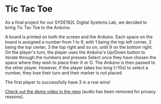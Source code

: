 # Tic Tac Toe
As a final project for our SYDE192L Digital Systems Lab, we decided to bring Tic Tac Toe to the Arduino.

A board is printed on both the screen and the Arduino. Each space on the board is assigned a number from 1 to 9, with 1 being the top left corner, 2 being the top center, 3 the top right and so on, until 9 on the bottom right. On the player's turn, the player uses the Arduino's Up/Down button to iterate through the numbers and presses Select once they have chosen the space where they wish to place their X or O. The Arduino is then passed to the other player. However, if the player takes too long (>10s) to select a number, they lose their turn and their marker is not placed.

The first player to successfully have 3 in a row wins!

[Check out the demo video in the repo](https://github.com/melodyk/ArduinoTicTacToe/blob/master/tictactoedemo-noaudio.wmv) (audio has been removed for privacy reasons).
